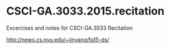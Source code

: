 # CSCI-GA.3033.2015.recitation
Excercises and notes for CSCI-GA.3033 Recitation

http://news.cs.nyu.edu/~jinyang/fa15-ds/
